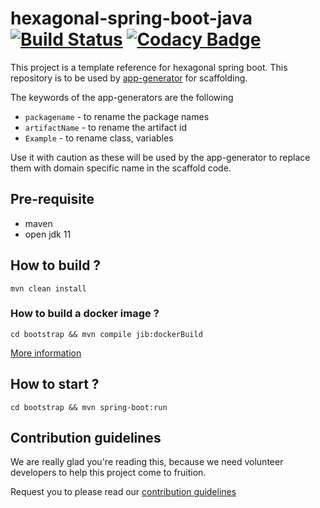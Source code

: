 # hexagonal-spring-boot-java [![Build Status](https://travis-ci.com/devs-from-matrix/hexagonal-spring-boot-java.svg?branch=master)](https://travis-ci.com/devs-from-matrix/hexagonal-spring-boot-java) [![Codacy Badge](https://api.codacy.com/project/badge/Grade/c4a6502171544f3a919bcdce35cb50b1)](https://www.codacy.com/gh/devs-from-matrix/hexagonal-spring-boot-java?utm_source=github.com&amp;utm_medium=referral&amp;utm_content=devs-from-matrix/hexagonal-spring-boot-java&amp;utm_campaign=Badge_Grade)

This project is a template reference for hexagonal spring boot. This repository is to be used by [app-generator](https://github.com/devs-from-matrix/app-generator) for scaffolding.

The keywords of the app-generators are the following

- `packagename` - to rename the package names
- `artifactName` - to rename the artifact id
- `Example` - to rename class, variables 

Use it with caution as these will be used by the app-generator to replace them with domain specific name in the scaffold code. 

## Pre-requisite 

- maven
- open jdk 11

## How to build ?

`mvn clean install`

### How to build a docker image ?

`cd bootstrap && mvn compile jib:dockerBuild`

[More information](https://cloud.google.com/java/getting-started/jib)

## How to start ?

`cd bootstrap && mvn spring-boot:run`

## Contribution guidelines

We are really glad you're reading this, because we need volunteer developers to help this project come to fruition.

Request you to please read our [contribution guidelines](https://devs-from-matrix.github.io/basic-template-repository/#/README?id=contribution-guidelines)
